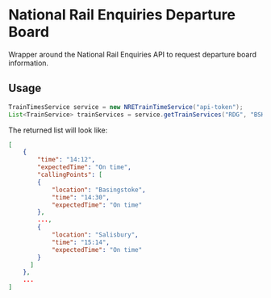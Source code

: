 # National Rail Enquiries Departure Board

Wrapper around the National Rail Enquiries API to request departure board information.

## Usage

```java
TrainTimesService service = new NRETrainTimeService("api-token");
List<TrainService> trainServices = service.getTrainServices("RDG", "BSK") 
```

The returned list will look like:

```json
[
    {
        "time": "14:12",
        "expectedTime": "On time",
        "callingPoints": [
        {
            "location": "Basingstoke",
            "time": "14:30",
            "expectedTime": "On time"
        },
        ...,
        {
            "location": "Salisbury",
            "time": "15:14",
            "expectedTime": "On time"
        }
      ]
    },
    ...
]
```
